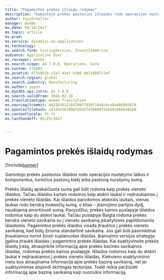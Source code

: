 ```yaml
---
title: "Pagamintos prekės išlaidų rodymas"
description: "Gamintojo prekės pastovios išlaidos rodo operacijos nustatymo laikus ir komponentus, turinčius pastovų kiekį arba pastovią nurašymų sumą."
author: YuyuScheller
manager: AnnBe
ms.date: 04/20/2017
ms.topic: article
ms.prod: 
ms.service: dynamics-ax-applications
ms.technology: 
ms.search.form: CostingVersion, InventItemPrice
audience: Application User
ms.reviewer: annbe
ms.search.scope: AX 7.0.0, Operations, Core
ms.custom: 274483
ms.assetid: 6f5b851b-c5a7-43ef-b380-0d316667c1ef
ms.search.region: global
ms.search.industry: Manufacturing
ms.author: yuyus
ms.dyn365.ops.intro: AX 7.0.0
ms.search.validFrom: 2016-02-28
ms.translationtype: Human Translation
ms.sourcegitcommit: d421b161216d700f7819f1da8c0ca8ad089b5670
ms.openlocfilehash: cd1d44362006fd5d2f439888f5ab59c66bb48169
ms.contentlocale: lt-lt
ms.lasthandoff: 05/25/2017


---
```


# <a name="display-charges-for-a-manufactured-item"></a>Pagamintos prekės išlaidų rodymas

[!include[banner](../includes/banner.md)]


Gamintojo prekės pastovios išlaidos rodo operacijos nustatymo laikus ir komponentus, turinčius pastovų kiekį arba pastovią nurašymų sumą.

Prekės išlaidų apskaičiuota suma gali būti rodoma kaip prekės vieneto išlaidos. Tačiau išlaidos kartais rodomos kaip atskiri laukai ir neįtraukiamos į prekės vieneto išlaidas. Kai išlaidos parodomos atskirais laukais, vienas laukas rodo bendrą mokesčių sumą, o kitas – įkainojimo partijos dydį, naudojamą amortizuoti sumą. Pavyzdžiui, prekės kainos puslapyje išlaidos rodomos kaip du atskiri laukai. Tačiau puslapyje Baigta rodoma prekės bendra vieneto savikaina su į vieneto savikainą įskaitytomis papildomomis išlaidomis.
Pagamintos prekės išlaidos visada įtrauktos į prekės vieneto savikainą, kad būtų žinoma standartinė savikaina. Jos gali būti pasirinktinai įtraukiamos norint žinoti suplanuotas išlaidas. Įkainojimo versijos strategija įgalina įtraukti išlaidas į pagamintos prekės išlaidas. Kai suaktyvinsite prekės išlaidų įrašą, atnaujinkite informaciją apie prekės bazinės savikainos išlaidas, rodomas prekės kainos puslapyje. Išlaidos rodomos kaip du atskiri laukai ir neįtraukiamos į prekės vieneto išlaidas. Kiekvieno suaktyvinimo metu bus atnaujinama informacija apie prekės bazinę savikainą, net jei suaktyvinimas atspindi skirtingas teritorijas. Todėl reikia peržiūrėti informaciją apie bazinę savikainą kaip nuorodos informaciją.







